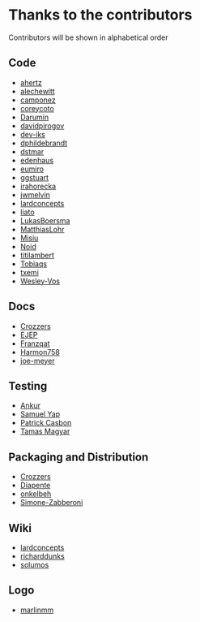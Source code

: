 Thanks to the contributors
==========================

Contributors will be shown in alphabetical order

Code
----
  * [ahertz](https://github.com/ahertz)
  * [alechewitt](https://github.com/alechewitt)
  * [camponez](https://github.com/camponez)
  * [coreycoto](https://github.com/coreycoto)
  * [Darumin](https://github.com/Darumin)
  * [davidpirogov](https://github.com/davidpirogov)
  * [dev-iks](https://github.com/dev-iks)
  * [dphildebrandt](https://github.com/dphildebrandt)
  * [dstmar](https://github.com/dstmar)
  * [edenhaus](https://github.com/edenhaus)
  * [eumiro](https://github.com/eumiro)
  * [ggstuart](https://github.com/ggstuart)
  * [irahorecka](https://github.com/irahorecka)
  * [jwmelvin](https://github.com/jwmelvin)
  * [lardconcepts](https://github.com/lardconcepts)
  * [liato](https://github.com/liato)
  * [LukasBoersma](https://github.com/LukasBoersma)
  * [MatthiasLohr](https://github.com/MatthiasLohr)  
  * [Misiu](https://github.com/Misiu)
  * [Noid](https://github.com/n0id)
  * [titilambert](https://github.com/titilambert)
  * [Tobiaqs](https://github.com/Tobiaqs)
  * [txemi](https://github.com/txemi)
  * [Wesley-Vos](https://github.com/Wesley-Vos)

Docs
----
  * [Crozzers](https://github.com/Crozzers)
  * [EJEP](https://github.com/EJEP)
  * [Franzqat](https://github.com/franzqat)
  * [Harmon758](https://github.com/Harmon758)
  * [joe-meyer](https://github.com/joe-meyer)

Testing
-------
  * [Ankur](https://github.com/Ankuraxz)
  * [Samuel Yap](https://github.com/samuelyap)
  * [Patrick Casbon](https://github.com/patcas)
  * [Tamas Magyar](https://github.com/tamasmagyar)

Packaging and Distribution
--------------------------
  * [Crozzers](https://github.com/Crozzers)
  * [Diapente](https://github.com/Diapente)
  * [onkelbeh](https://github.com/onkelbeh)
  * [Simone-Zabberoni](https://github.com/Simone-Zabberoni)

Wiki
----
  * [lardconcepts](https://github.com/lardconcepts)
  * [richarddunks](https://github.com/richarddunks)
  * [solumos](https://github.com/solumos)

Logo
----
  * [marlinmm](https://github.com/marlinmm)
